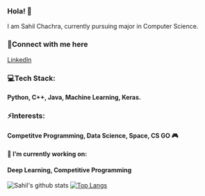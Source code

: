 ### Hola! 👋
I am Sahil Chachra, currently pursuing major in Computer Science.

### 📲Connect with me here
<a href="https://www.linkedin.com/in/sahil-chachra"> LinkedIn </a>

### 💻Tech Stack:
#### Python, C++, Java, Machine Learning, Keras.

### ⚡Interests:
#### Competitve Programming, Data Science, Space, CS GO :video_game:

#### 🔭 I’m currently working on:
#### Deep Learning, Competitive Programming
![Sahil's github stats](https://github-readme-stats.vercel.app/api?username=SahilChachra&count_private=true&show_icons=true&theme=gradient)
[![Top Langs](https://github-readme-stats.vercel.app/api/top-langs/?username=SahilChachra&layout=compact)](https://github.com/SahilChachra/github-readme-stats)
